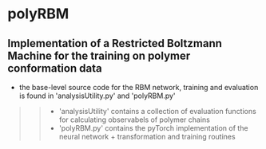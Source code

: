 # polyRBM
## Implementation of a Restricted Boltzmann Machine for the training on polymer conformation data


- the base-level source code for the RBM network, training and evaluation is found in 'analysisUtility.py' and 'polyRBM.py'
>> - 'analysisUtility' contains a collection of evaluation functions for calculating observabels of polymer chains
>> - 'polyRBM.py' contains the pyTorch implementation of the neural network + transformation and training routines

